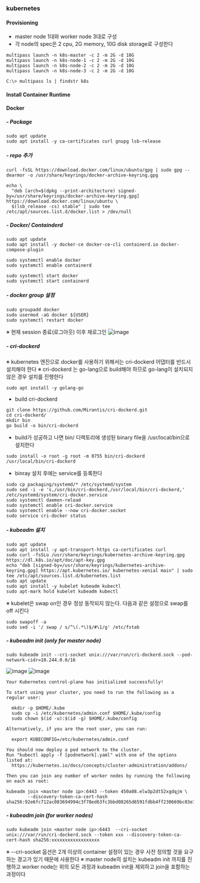 ### kubernetes
#### Provisioning

- master node 1대와 worker node 3대로 구성
- 각 node의 spec은 2 cpu, 2G memory, 10G disk storage로 구성한다
```
multipass launch -n k8s-master -c 2 -m 2G -d 10G
multipass launch -n k8s-node-1 -c 2 -m 2G -d 10G
multipass launch -n k8s-node-2 -c 2 -m 2G -d 10G
multipass launch -n k8s-node-3 -c 2 -m 2G -d 10G
```

```
C:\> multipass ls | findstr k8s
```



#### Install Container Runtime
#### Docker
##### - Package
```
sudo apt update
sudo apt install -y ca-certificates curl gnupg lsb-release
```

##### - repo 추가
```
curl -fsSL https://download.docker.com/linux/ubuntu/gpg | sudo gpg --dearmor -o /usr/share/keyrings/docker-archive-keyring.gpg

echo \
  "deb [arch=$(dpkg --print-architecture) signed-by=/usr/share/keyrings/docker-archive-keyring.gpg] https://download.docker.com/linux/ubuntu \
  $(lsb_release -cs) stable" | sudo tee /etc/apt/sources.list.d/docker.list > /dev/null
```

##### - Docker/ Containderd
```
sudo apt update
sudo apt install -y docker-ce docker-ce-cli containerd.io docker-compose-plugin

sudo systemctl enable docker
sudo systemctl enable containerd

sudo systemctl start docker
sudo systemctl start containerd
```

##### - docker group 설정
```
sudo groupadd docker
sudo usermod -aG docker ${USER}
sudo systemctl restart docker
```
※ 현재 session 종료(로그아웃) 이후 재로그인
![image](https://github.com/clabi-lab/kubernetes/assets/138098979/3359cb80-b5ce-4c79-a5cb-16cf817650ac)

##### - cri-dockerd
※ kubernetes 엔진으로 docker를 사용하기 위해서는 cri-dockerd 어댑터를 반드시 설치해야 한다
※ cri-dockerd 는 go-lang으로 build해야 하므로 go-lang이 설치되지 않은 경우 설치를 진행한다
```
sudo apt install -y golang-go
```

- build cri-dockerd
```
git clone https://github.com/Mirantis/cri-dockerd.git
cd cri-dockerd/
mkdir bin
go build -o bin/cri-dockerd
```
- build가 성공하고 나면 bin/ 디렉토리에 생성된 binary file을 /usr/local/bin으로 설치한다
```
sudo install -o root -g root -m 0755 bin/cri-dockerd /usr/local/bin/cri-dockerd
```
- binray 설치 후에는 service를 등록한다
```
sudo cp packaging/systemd/* /etc/systemd/system
sudo sed -i -e 's,/usr/bin/cri-dockerd,/usr/local/bin/cri-dockerd,' /etc/systemd/system/cri-docker.service
sudo systemctl daemon-reload
sudo systemctl enable cri-docker.service
sudo systemctl enable --now cri-docker.socket
sudo service cri-docker status
```

##### - kubeadm 설치
```
sudo apt update
sudo apt install -y apt-transport-https ca-certificates curl
sudo curl -fsSLo /usr/share/keyrings/kubernetes-archive-keyring.gpg https://dl.k8s.io/apt/doc/apt-key.gpg
echo "deb [signed-by=/usr/share/keyrings/kubernetes-archive-keyring.gpg] https://apt.kubernetes.io/ kubernetes-xenial main" | sudo tee /etc/apt/sources.list.d/kubernetes.list
sudo apt update
sudo apt install -y kubelet kubeadm kubectl
sudo apt-mark hold kubelet kubeadm kubectl
```
※ kubelet은 swap on인 경우 정상 동작되지 않는다. 다음과 같은 설정으로 swap를 off 시킨다
```
sudo swapoff -a
sudo sed -i '/ swap / s/^\(.*\)$/#\1/g' /etc/fstab
```


##### - kubeadm init (only for master node)
```
sudo kubeadm init --cri-socket unix:///var/run/cri-dockerd.sock --pod-network-cidr=10.244.0.0/16
```

![image](https://github.com/clabi-lab/kubernetes/assets/138098979/d400112b-e6bc-4bff-a9ac-ad187a8bde87)
![image](https://github.com/clabi-lab/kubernetes/assets/138098979/6fac086a-59ac-41bf-8e80-7c2f2bce45c8)

```
Your Kubernetes control-plane has initialized successfully!

To start using your cluster, you need to run the following as a regular user:

  mkdir -p $HOME/.kube
  sudo cp -i /etc/kubernetes/admin.conf $HOME/.kube/config
  sudo chown $(id -u):$(id -g) $HOME/.kube/config

Alternatively, if you are the root user, you can run:

  export KUBECONFIG=/etc/kubernetes/admin.conf

You should now deploy a pod network to the cluster.
Run "kubectl apply -f [podnetwork].yaml" with one of the options listed at:
  https://kubernetes.io/docs/concepts/cluster-administration/addons/

Then you can join any number of worker nodes by running the following on each as root:

kubeadm join <master node ip>:6443 --token 450a08.elw3p2dt52xgdqjm \
        --discovery-token-ca-cert-hash sha256:92e6fc712ac083694994c3f78ed63fc3bbd08265d6591fdbb4ff230669bc03e7
```

##### - kubeadm join (for worker nodes)
```
sudo kubeadm join <master node ip>:6443  --cri-socket unix:///var/run/cri-dockerd.sock --token xxx --discovery-token-ca-cert-hash sha256:xxxxxxxxxxxxxxxxxx
```

※ --cri-socket 옵션은 2개 이상의 container 설정이 있는 경우 사전 정의할 것을 요구하는 경고가 있기 때문에 사용한다
※ master node의 설치는 kubeadm init 까지를 진행하고 worker node는 위의 모든 과정과 kubeadm init을 제외하고 join을 포함하는 과정이다


